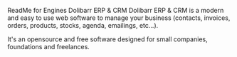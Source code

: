 ReadMe for Engines Dolibarr ERP & CRM
Dolibarr ERP & CRM is a modern and easy to use web software to manage your business (contacts, invoices, orders, products, stocks, agenda, emailings, etc...).

It's an opensource and free software designed for small companies, foundations and freelances.